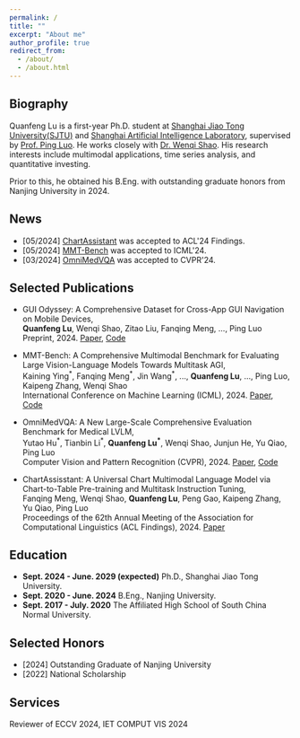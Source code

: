 ```yaml
---
permalink: /
title: ""
excerpt: "About me"
author_profile: true
redirect_from: 
  - /about/
  - /about.html
---
```

## Biography

Quanfeng Lu is a first-year Ph.D. student at [Shanghai Jiao Tong University(SJTU)](https://www.sjtu.edu.cn/) and [Shanghai Artificial Intelligence Laboratory](https://www.shlab.org.cn/), supervised by [Prof. Ping Luo](http://luoping.me/). He works closely with [Dr. Wenqi Shao](https://wqshao126.github.io/). His research interests include multimodal applications, time series analysis, and quantitative investing.

Prior to this, he obtained his B.Eng. with outstanding graduate honors from Nanjing University in 2024.

## News

* [05/2024] [ChartAssistant](https://arxiv.org/abs/2401.02384) was accepted to ACL'24 Findings.
* [05/2024] [MMT-Bench](https://arxiv.org/abs/2404.16006) was accepted to ICML'24.
* [03/2024] [OmniMedVQA](https://arxiv.org/abs/2402.09181) was accepted to CVPR'24.

## Selected Publications

* GUI Odyssey: A Comprehensive Dataset for Cross-App GUI Navigation on Mobile Devices,  
  **Quanfeng Lu**, Wenqi Shao, Zitao Liu, Fanqing Meng, ..., Ping Luo  
  Preprint, 2024. [Paper](https://arxiv.org/abs/2406.08451), [Code](https://github.com/OpenGVLab/GUI-Odyssey)

* MMT-Bench: A Comprehensive Multimodal Benchmark for Evaluating Large Vision-Language Models Towards Multitask AGI,  
Kaining Ying<sup>\*</sup>, Fanqing Meng<sup>\*</sup>, Jin Wang<sup>\*</sup>, ..., **Quanfeng Lu**, ..., Ping Luo, Kaipeng Zhang, Wenqi Shao  
 International Conference on Machine Learning (ICML), 2024. [Paper](https://arxiv.org/abs/2404.16006), [Code](https://github.com/OpenGVLab/MMT-Bench)

* OmniMedVQA: A New Large-Scale Comprehensive Evaluation Benchmark for Medical LVLM,  
Yutao Hu<sup>\*</sup>, Tianbin Li<sup>\*</sup>, **Quanfeng Lu<sup>\*</sup>**, Wenqi Shao, Junjun He, Yu Qiao, Ping Luo  
 Computer Vision and Pattern Recognition (CVPR), 2024. [Paper](https://arxiv.org/abs/2402.09181), [Code](https://github.com/OpenGVLab/Multi-Modality-Arena/tree/main/MedicalEval)

* ChartAssisstant: A Universal Chart Multimodal Language Model via Chart-to-Table Pre-training and Multitask Instruction Tuning,  
Fanqing Meng, Wenqi Shao, **Quanfeng Lu**, Peng Gao, Kaipeng Zhang, Yu Qiao, Ping Luo  
  Proceedings of the 62th Annual Meeting of the Association for Computational Linguistics (ACL Findings), 2024.
  [Paper](https://arxiv.org/abs/2401.02384)

## Education
* **Sept. 2024 - June. 2029 (expected)** Ph.D., Shanghai Jiao Tong University.
* **Sept. 2020 - June. 2024** B.Eng., Nanjing University.
* **Sept. 2017 - July. 2020** The Affiliated High School of South China Normal University.

## Selected Honors
* \[2024\] Outstanding Graduate of Nanjing University
* \[2022\] National Scholarship

## Services
Reviewer of ECCV 2024, IET COMPUT VIS 2024
